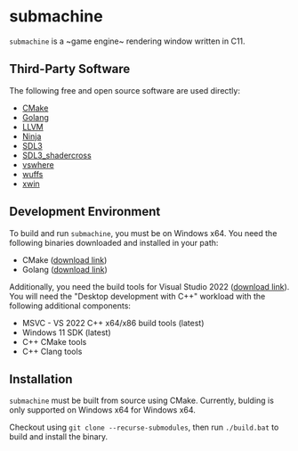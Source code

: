 # submachine

`submachine` is a ~game engine~ rendering window written in C11.

## Third-Party Software

The following free and open source software are used directly:

* [CMake](https://github.com/Kitware/CMake)
* [Golang](https://github.com/golang/go)
* [LLVM](https://github.com/llvm/llvm-project)
* [Ninja](https://github.com/ninja-build/ninja)
* [SDL3](https://github.com/libsdl-org/SDL)
* [SDL3_shadercross](https://github.com/libsdl-org/SDL_shadercross)
* [vswhere](https://github.com/microsoft/vswhere)
* [wuffs](https://github.com/google/wuffs)
* [xwin](https://github.com/Jake-Shadle/xwin)

## Development Environment

To build and run `submachine`, you must be on Windows x64. You need the following binaries downloaded and installed in your path:

* CMake ([download link](https://cmake.org/download))
* Golang ([download link](https://go.dev/doc/install))

Additionally, you need the build tools for Visual Studio 2022 ([download link](https://visualstudio.microsoft.com/downloads/#build-tools-for-visual-studio-2022)). You will need the "Desktop development with C++" workload with the following additional components:

* MSVC - VS 2022 C++ x64/x86 build tools (latest)
* Windows 11 SDK (latest)
* C++ CMake tools
* C++ Clang tools

## Installation

`submachine` must be built from source using CMake. Currently, bulding is only supported on Windows x64 for Windows x64.

Checkout using `git clone --recurse-submodules`, then run `./build.bat` to build and install the binary.
